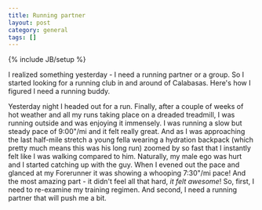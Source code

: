 ```yaml
---
title: Running partner
layout: post
category: general
tags: []
---
```

{% include JB/setup %}

I realized something yesterday - I need a running partner or a group. So
I started looking for a running club in and around of Calabasas. Here's
how I figured I need a running buddy.

Yesterday night I headed out for a run. Finally, after a couple of weeks
of hot weather and all my runs taking place on a dreaded treadmill, I
was running outside and was enjoying it immensely. I was running a slow
but steady pace of 9:00"/mi and it felt really great. And as I was
approaching the last half-mile stretch a young fella wearing a hydration
backpack (which pretty much means this was his long run) zoomed by so
fast that I instantly felt like I was walking compared to him.
Naturally, my male ego was hurt and I started catching up with the guy.
When I evened out the pace and glanced at my Forerunner it was showing a
whooping 7:30"/mi pace! And the most amazing part - it didn't feel all
that hard, *it felt awesome*! So, first, I need to re-examine my
training regimen. And second, I need a running partner that will push me
a bit.
